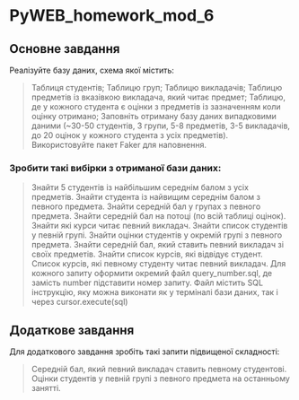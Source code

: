 # PyWEB_homework_mod_6
## Основне завдання
Реалізуйте базу даних, схема якої містить:

> Таблиця студентів;
> Таблицю груп;
> Таблицю викладачів;
> Таблицю предметів із вказівкою викладача, який читає предмет;
> Таблицю, де у кожного студента є оцінки з предметів із зазначенням коли оцінку отримано;
> Заповніть отриману базу даних випадковими даними (~30-50 студентів, 3 групи, 5-8 предметів, 3-5 викладачів, до 20 оцінок у   кожного студента з усіх предметів). Використовуйте пакет Faker для наповнення.

### Зробити такі вибірки з отриманої бази даних:

> Знайти 5 студентів із найбільшим середнім балом з усіх предметів.
> Знайти студента із найвищим середнім балом з певного предмета.
> Знайти середній бал у групах з певного предмета.
> Знайти середній бал на потоці (по всій таблиці оцінок).
> Знайти які курси читає певний викладач.
> Знайти список студентів у певній групі.
> Знайти оцінки студентів у окремій групі з певного предмета.
> Знайти середній бал, який ставить певний викладач зі своїх предметів.
> Знайти список курсів, які відвідує студент.
> Список курсів, які певному студенту читає певний викладач.
> Для кожного запиту оформити окремий файл query_number.sql, де замість number підставити номер запиту. Файл містить SQL інструкцію, яку можна виконати як у терміналі бази даних, так і через cursor.execute(sql)

## Додаткове завдання
Для додаткового завдання зробіть такі запити підвищеної складності:

> Середній бал, який певний викладач ставить певному студентові.
> Оцінки студентів у певній групі з певного предмета на останньому занятті.
